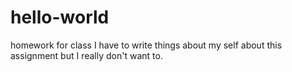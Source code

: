 # hello-world
homework for class
I have to write things about my self about this assignment but I really don't want to.
